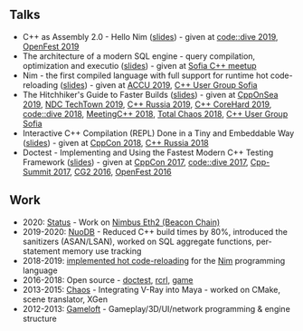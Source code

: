 ## Talks

- C++ as Assembly 2.0 - Hello Nim ([slides](https://slides.com/onqtam/hello_nim)) - given at [code::dive 2019](https://www.youtube.com/watch?v=8SoJR3sCaR4), [OpenFest 2019](https://www.openfest.org/2019/bg/full-schedule-bg/#lecture-482)
- The architecture of a modern SQL engine - query compilation, optimization and executio ([slides](https://drive.google.com/open?id=1L2msjsKHgPijs0v36CCnRlB_Uo9xdWsZ)) - given at [Sofia C++ meetup](https://www.facebook.com/events/1821417864668886/)
- Nim - the first compiled language with full support for runtime hot code-reloading ([slides](https://slides.com/onqtam/nim_hot_code_reloading)) - given at [ACCU 2019](https://www.youtube.com/watch?v=7WgCt0Wooeo), [C++ User Group Sofia](https://www.facebook.com/events/419768852117295/)
- The Hitchhiker's Guide to Faster Builds ([slides](https://slides.com/onqtam/faster_builds)) - given at [CppOnSea 2019](https://www.youtube.com/watch?v=anbOy47fBYI), [NDC TechTown 2019](https://www.youtube.com/watch?v=RTv_-0ITokk), [C++ Russia 2019](https://www.youtube.com/watch?v=5rRLHRRqg5A), [C++ CoreHard 2019](https://www.youtube.com/watch?v=tp9ZoQ6HJM4), [code::dive 2018](https://www.youtube.com/watch?v=WSFbNhCbdJM), [MeetingC++ 2018](https://www.youtube.com/watch?v=WY2SluG-Dv0), [Total Chaos 2018](https://www.youtube.com/watch?v=E8I3NJf-uQw), [C++ User Group Sofia](https://www.facebook.com/events/2007016415983260/)
- Interactive C++ Compilation (REPL) Done in a Tiny and Embeddable Way ([slides](https://slides.com/onqtam/2018_interactive_cpp_compiler)) - given at [CppCon 2018](https://www.youtube.com/watch?v=UEuA0yuw_O0), [C++ Russia 2018](https://2018.cppconf-piter.ru/talks/viktor-kirilov.html)
- Doctest - Implementing and Using the Fastest Modern C++ Testing Framework ([slides](https://slides.com/onqtam/2017_cppcon_doctest)) - given at [CppCon 2017](https://www.youtube.com/watch?v=eH1CxEC29l8), [code::dive 2017](
https://www.youtube.com/watch?v=MYLu80dZqJ8), [Cpp-Summit 2017](http://bj2017.cpp-summit.org/en), [CG2 2016](https://www.youtube.com/watch?v=bfA3qW3uhwg), [OpenFest 2016](https://www.youtube.com/watch?v=iw6f2pxMmLs)

## Work

- 2020: [Status](https://status.im/) - Work on [Nimbus Eth2 (Beacon Chain)](https://github.com/status-im/nimbus-eth2)
- 2019-2020: [NuoDB](https://en.wikipedia.org/wiki/NuoDB) - Reduced C++ build times by 80%, introduced the sanitizers (ASAN/LSAN), worked on SQL aggregate functions, per-statement memory use tracking
- 2018-2019: [implemented hot code-reloading](https://github.com/nim-lang/Nim/issues/8927) for the [Nim](https://github.com/nim-lang/Nim) programming language
- 2016-2018: Open source - [doctest](https://github.com/doctest/doctest), [rcrl](https://github.com/onqtam/rcrl), [game](https://github.com/onqtam/game)
- 2013-2015: [Chaos](https://www.chaos.com/) - Integrating V-Ray into Maya - worked on CMake, scene translator, XGen
- 2012-2013: [Gameloft](https://www.gameloft.com/) - Gameplay/3D/UI/network programming & engine structure 
